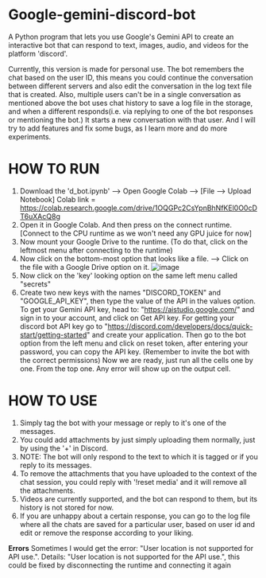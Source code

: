 # Google-gemini-discord-bot
A Python program that lets you use Google's Gemini API to create an interactive bot that can respond to text, images, audio, and videos for the platform 'discord'.

Currently, this version is made for personal use.
The bot remembers the chat based on the user ID, this means you could continue the conversation between different servers and also edit the conversation in the log text file that is created. 
Also, multiple users can't be in a single conversation as mentioned above the bot uses chat history to save a log file in the storage, and when a different responds(i.e. via replying to one of the bot responses or mentioning the bot.) It starts a new conversation with that user. 
And I will try to add features and fix some bugs, as I learn more and do more experiments. 


# **HOW TO RUN**

1. Download the 'd_bot.ipynb' --> Open Google Colab --> [File --> Upload Notebook]
      Colab link = https://colab.research.google.com/drive/1OQGPc2CsYpnBhNfKEl0O0cDT6uXAcQ8g
3. Open it in Google Colab. And then press on the connect runtime. [Connect to the CPU runtime as we won't need any GPU juice for now]
4. Now mount your Google Drive to the runtime. (To do that, click on the leftmost menu after connecting to the runtime)
5. Now click on the bottom-most option that looks like a file. --> Click on the file with a Google Drive option on it.
    ![image](https://github.com/War004/Google-gemini-discord-bot/assets/138228378/a8cb7ce3-db44-4db0-bde0-7bfab1b2625f)
6. Now click on the 'key' looking option on the same left menu called "secrets"
7. Create two new keys with the names "DISCORD_TOKEN" and "GOOGLE_API_KEY", then type the value of the API in the values option.
   To get your Gemini API key, head to: "https://aistudio.google.com/" and sign in to your account, and click on Get API key.
   For getting your discord bot API key go to "https://discord.com/developers/docs/quick-start/getting-started" and create your application. Then go to the bot option from the left menu and click on reset token, after entering your password, you can copy the API key. (Remember to invite the bot with the correct permissions)
Now we are ready, just run all the cells one by one. From the top one.
Any error will show up on the output cell.

# **HOW TO USE**
1. Simply tag the bot with your message or reply to it's one of the messages.
2. You could add attachments by just simply uploading them normally, just by using the '+' in Discord.
3. NOTE: The bot will only respond to the text to which it is tagged or if you reply to its messages.
4. To remove the attachments that you have uploaded to the context of the chat session, you could reply with '!reset media' and it will remove all the attachments.
5. Videos are currently supported, and the bot can respond to them, but its history is not stored for now.
6. If you are unhappy about a certain response, you can go to the log file where all the chats are saved for a particular user, based on user id and edit or remove the response according to your liking. 



**Errors**
Sometimes I would get the error: "User location is not supported for API use.". Details: "User location is not supported for the API use.", this could be fixed by disconnecting the runtime and connecting it again
